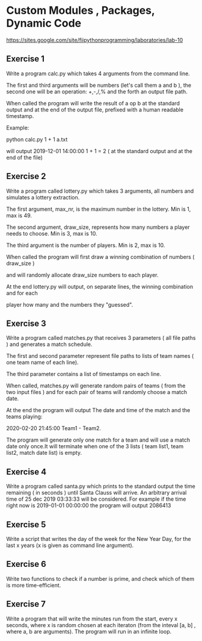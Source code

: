 # Custom Modules , Packages, Dynamic Code

https://sites.google.com/site/fiipythonprogramming/laboratories/lab-10

## Exercise 1

Write a program calc.py which takes 4 arguments from the command line.

The first and third arguments will be numbers (let's call them a and b ), the second one will be an operation: +,-,/,% and the forth an output file path.

When called the program will write the result of a op b at the standard output and at the end of the output file, prefixed with a human readable timestamp.

Example: 

python calc.py 1 + 1 a.txt 

will output 2019-12-01 14:00:00 1 + 1 = 2  ( at the standard output and at the end of the file)


## Exercise 2

Write a program called lottery.py which takes 3 arguments, all numbers and simulates a lottery extraction. 

The first argument, max_nr, is the maximum number in the lottery. Min is 1, max is 49.

The second argument, draw_size, represents how many numbers a player needs to choose. Min is 3, max is 10.

The third argument is the number of players. Min is 2, max is 10.

When called the program will first draw a winning combination of numbers ( draw_size )

and will randomly allocate draw_size numbers to each player.

At the end lottery.py will output, on separate lines, the winning combination and for each

player how many and the numbers they "guessed".


## Exercise 3

Write a program called matches.py that receives 3 parameters ( all file paths ) and generates a match schedule. 

The first and second parameter represent file paths to lists of team names ( one team name of each line).

The third parameter contains a list of timestamps on each line.

When called, matches.py will generate random pairs of teams ( from the two input files ) and for each pair of teams will randomly choose a match date.

At the end the program will output The date and time of the match and the teams playing:

2020-02-20 21:45:00 Team1 - Team2.

The program will generate only one match for a team and will use a match date only once.It will terminate when one of the 3 lists ( team list1, team list2, match date list) is empty.


## Exercise 4

Write a program called santa.py which prints to the standard output the time remaining ( in seconds ) until Santa Clauss will arrive. An arbitrary arrival time of 25 dec 2019 03:33:33 will be considered. For example if the time right now is 2019-01-01 00:00:00 the program will output 2086413


## Exercise 5

Write a script that writes the day of the week for the New Year Day, for the last x years (x is given as command line argument).


## Exercise 6

Write two functions to check if a number is prime, and check which of them is more time-efficient.


## Exercise 7

Write a program that will write the minutes run from the start, every x seconds, where x is random chosen at each iteraton (from the inteval [a, b] , where a, b are arguments). The program will run in an infinite loop.
